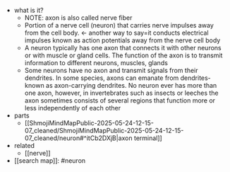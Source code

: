   * what is it?
    * NOTE: axon is also called nerve fiber
    * Portion of a nerve cell (neuron) that carries nerve impulses away from the cell body. <- another way to say=it conducts electrical impulses known as action potentials away from the nerve cell body
    * A neuron typically has one axon that connects it with other neurons or with muscle or gland cells. The function of the axon is to transmit information to different neurons, muscles, glands
    * Some neurons have no axon and transmit signals from their dendrites. In some species, axons can emanate from dendrites-known as axon-carrying dendrites. No neuron ever has more than one axon, however, in invertebrates such as insects or leeches the axon sometimes consists of several regions that function more or less independently of each other
  * parts
    * [[ShmojiMindMapPublic-2025-05-24-12-15-07_cleaned/ShmojiMindMapPublic-2025-05-24-12-15-07_cleaned/neuron#^itCb2DXjB|axon terminal]]
  * related
    * [[nerve]]
  * [[search map]]: #neuron
